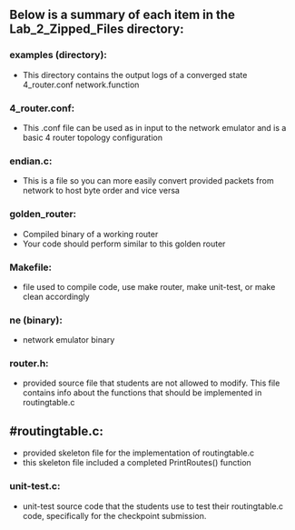 ## Below is a summary of each item in the Lab_2_Zipped_Files directory:

### examples (directory):
- This directory contains the output logs of a converged state 4_router.conf network.function

### 4_router.conf:
- This .conf file can be used as in input to the network emulator and is a basic 4 router topology configuration

### endian.c:
- This is a file so you can more easily convert provided packets from network to host byte order and vice versa

### golden_router:
- Compiled binary of a working router
- Your code should perform similar to this golden router

### Makefile:
- file used to compile code, use make router, make unit-test, or make clean accordingly

### ne (binary):
- network emulator binary

### router.h:
- provided source file that students are not allowed to modify. This file contains info about the functions that should be implemented in routingtable.c

## #routingtable.c:
- provided skeleton file for the implementation of routingtable.c
- this skeleton file included a completed PrintRoutes() function

### unit-test.c:
- unit-test source code that the students use to test their routingtable.c code, specifically for the checkpoint submission.

